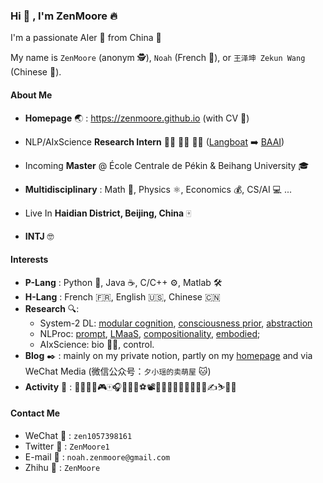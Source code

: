 ### Hi :clap: , I'm ZenMoore :fire:

I'm a passionate AIer :robot: from China :lantern:

My name is `ZenMoore` (anonym :detective:), `Noah` (French :chicken:), or `王泽坤 Zekun Wang` (Chinese :dragon:).

#### About Me

- **Homepage** :earth_asia: : https://zenmoore.github.io (with CV :ocean:)

- NLP/AIxScience **Research Intern** :man_scientist: :man_technologist: :man_student: ([Langboat](http://en.langboat.com/) :arrow_right: [BAAI](https://www.baai.ac.cn/english.html))
- Incoming **Master** @ École Centrale de Pékin & Beihang University :mortar_board:
- **Multidisciplinary** : Math :triangular_ruler:, Physics :atom_symbol:, Economics :moneybag:, CS/AI :computer: ...
- Live In **Haidian District, Beijing, China** :mahjong:
- **INTJ** 🤓

#### Interests

- **P-Lang** : Python :snake:, Java :coffee:, C/C++ :gear:, Matlab :hammer_and_wrench:
- **H-Lang** : French :fr:, English :us:, Chinese :cn:
- **Research** :mag::  
  - System-2 DL: [modular cognition](https://aeon.co/essays/how-evolution-hacked-its-way-to-intelligence-from-the-bottom-up), [consciousness prior](https://arxiv.org/abs/1709.08568), [abstraction](https://pdfs.semanticscholar.org/808a/3eb8f1c90d87583fcdcba60da00f6c9c520f.pdf)
  - NLProc: [prompt](http://pretrain.nlpedia.ai/), [LMaaS](https://github.com/txsun1997/LMaaS-Papers), [compositionality](https://arxiv.org/pdf/2208.08195.pdf), [embodied](https://arxiv.org/abs/2112.15459);
  - AIxScience: bio 🧬💊, control.
- **Blog** :black_nib: : mainly on my private notion, partly on my [homepage](https://zenmoore.github.io) and via WeChat Media (微信公众号：`夕小瑶的卖萌屋` :cat:)
- **Activity** :rainbow: : 🏸🎾🥋🥊🎮🀄🎧🏏🎱🏐⚽📽📖🚴‍♂️🏊‍♀️🏃‍♂️🧗‍♂️✍⛷🧠🏹

#### Contact Me

- WeChat :green_heart: : `zen1057398161`
- Twitter :blue_heart: : `ZenMoore1`
- E-mail :yellow_heart: : `noah.zenmoore@gmail.com`
- Zhihu :large_blue_diamond: : `ZenMoore`
